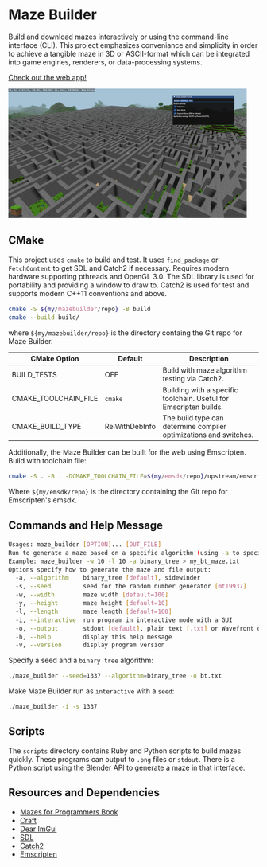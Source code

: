 # Maze Builder

Build and download mazes interactively or using the command-line interface (CLI).
This project emphasizes conveniance and simplicity in order to achieve a tangible maze in 3D or ASCII-format which can be integrated into game engines, renderers, or data-processing systems.

[Check out the web app!](https://jade-semifreddo-f24ef0.netlify.app/)

![Release screenshot](textures/maze_builder_release1.png)

## CMake

This project uses `cmake` to build and test. It uses `find_package` or `FetchContent` to get SDL and Catch2 if necessary. Requires modern hardware supporting pthreads and OpenGL 3.0. The SDL library is used for portability and providing a window to draw to. Catch2 is used for test and supports modern C++11 conventions and above.

```sh
cmake -S ${my/mazebuilder/repo} -B build
cmake --build build/
```

where `${my/mazebuilder/repo}` is the directory containg the Git repo for Maze Builder.

| CMake Option | Default | Description |
|--------------|---------|-------------
| BUILD_TESTS | OFF | Build with maze algorithm testing via Catch2. |
| CMAKE_TOOLCHAIN_FILE | `cmake` | Building with a specific toolchain. Useful for Emscripten builds. |
| CMAKE_BUILD_TYPE | RelWithDebInfo | The build type can determine compiler optimizations and switches. |


Additionally, the Maze Builder can be built for the web using Emscripten. Build with toolchain file:

```sh
cmake -S . -B . -DCMAKE_TOOLCHAIN_FILE=${my/emsdk/repo}/upstream/emscripten/cmake/Modules/Platform/Emscripten.cmake 
```

Where `${my/emsdk/repo}` is the directory containing the Git repo for Emscripten's emsdk.

## Commands and Help Message

```sh
Usages: maze_builder [OPTION]... [OUT_FILE]
Run to generate a maze based on a specific algorithm (using -a to specify)
Example: maze_builder -w 10 -l 10 -a binary_tree > my_bt_maze.txt
Options specify how to generate the maze and file output:
  -a, --algorithm    binary_tree [default], sidewinder
  -s, --seed         seed for the random number generator [mt19937]
  -w, --width        maze width [default=100]
  -y, --height       maze height [default=10]
  -l, --length       maze length [default=100]
  -i, --interactive  run program in interactive mode with a GUI
  -o, --output       stdout [default], plain text [.txt] or Wavefront object format [.obj]
  -h, --help         display this help message
  -v, --version      display program version
```

Specify a seed and a `binary tree` algorithm:
```sh
./maze_builder --seed=1337 --algorithm=binary_tree -o bt.txt
```

Make Maze Builder run as `interactive` with a `seed`:
```sh
./maze_builder -i -s 1337
```

## Scripts

The `scripts` directory contains Ruby and Python scripts to build mazes quickly.
These programs can output to `.png` files or `stdout`. There is a Python script
using the Blender API to generate a maze in that interface.

## Resources and Dependencies
 - [Mazes for Programmers Book](https://www.jamisbuck.org/mazes/)
 - [Craft](https://github.com/fogleman/Craft)
 - [Dear ImGui](https://github.com/ocornut/imgui)
 - [SDL](https://github.com/libsdl-org/SDL)
 - [Catch2](https://github.com/catchorg/Catch2)
 - [Emscripten](https://emscripten.org/)
